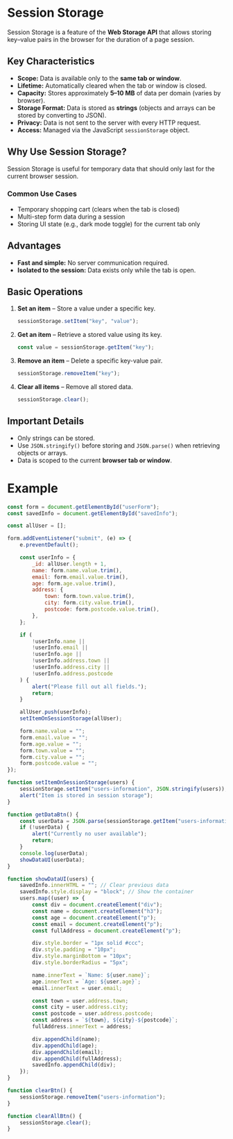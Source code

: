 # Session Storage

Session Storage is a feature of the **Web Storage API** that allows storing key–value pairs in the browser for the duration of a page session.

## Key Characteristics

-   **Scope:** Data is available only to the **same tab or window**.
-   **Lifetime:** Automatically cleared when the tab or window is closed.
-   **Capacity:** Stores approximately **5–10 MB** of data per domain (varies by browser).
-   **Storage Format:** Data is stored as **strings** (objects and arrays can be stored by converting to JSON).
-   **Privacy:** Data is not sent to the server with every HTTP request.
-   **Access:** Managed via the JavaScript `sessionStorage` object.

## Why Use Session Storage?

Session Storage is useful for temporary data that should only last for the current browser session.

### Common Use Cases

-   Temporary shopping cart (clears when the tab is closed)
-   Multi-step form data during a session
-   Storing UI state (e.g., dark mode toggle) for the current tab only

## Advantages

-   **Fast and simple:** No server communication required.
-   **Isolated to the session:** Data exists only while the tab is open.

## Basic Operations

1. **Set an item** – Store a value under a specific key.

    ```js
    sessionStorage.setItem("key", "value");
    ```

2. **Get an item** – Retrieve a stored value using its key.

    ```js
    const value = sessionStorage.getItem("key");
    ```

3. **Remove an item** – Delete a specific key-value pair.

    ```js
    sessionStorage.removeItem("key");
    ```

4. **Clear all items** – Remove all stored data.

    ```js
    sessionStorage.clear();
    ```

## Important Details

-   Only strings can be stored.
-   Use `JSON.stringify()` before storing and `JSON.parse()` when retrieving objects or arrays.
-   Data is scoped to the current **browser tab or window**.

# Example

```js
const form = document.getElementById("userForm");
const savedInfo = document.getElementById("savedInfo");

const allUser = [];

form.addEventListener("submit", (e) => {
    e.preventDefault();

    const userInfo = {
        _id: allUser.length + 1,
        name: form.name.value.trim(),
        email: form.email.value.trim(),
        age: form.age.value.trim(),
        address: {
            town: form.town.value.trim(),
            city: form.city.value.trim(),
            postcode: form.postcode.value.trim(),
        },
    };

    if (
        !userInfo.name ||
        !userInfo.email ||
        !userInfo.age ||
        !userInfo.address.town ||
        !userInfo.address.city ||
        !userInfo.address.postcode
    ) {
        alert("Please fill out all fields.");
        return;
    }

    allUser.push(userInfo);
    setItemOnSessionStorage(allUser);

    form.name.value = "";
    form.email.value = "";
    form.age.value = "";
    form.town.value = "";
    form.city.value = "";
    form.postcode.value = "";
});

function setItemOnSessionStorage(users) {
    sessionStorage.setItem("users-information", JSON.stringify(users));
    alert("Item is stored in session storage");
}

function getDataBtn() {
    const userData = JSON.parse(sessionStorage.getItem("users-information"));
    if (!userData) {
        alert("Currently no user available");
        return;
    }
    console.log(userData);
    showDataUI(userData);
}

function showDataUI(users) {
    savedInfo.innerHTML = ""; // Clear previous data
    savedInfo.style.display = "block"; // Show the container
    users.map((user) => {
        const div = document.createElement("div");
        const name = document.createElement("h3");
        const age = document.createElement("p");
        const email = document.createElement("p");
        const fullAddress = document.createElement("p");

        div.style.border = "1px solid #ccc";
        div.style.padding = "10px";
        div.style.marginBottom = "10px";
        div.style.borderRadius = "5px";

        name.innerText = `Name: ${user.name}`;
        age.innerText = `Age: ${user.age}`;
        email.innerText = user.email;

        const town = user.address.town;
        const city = user.address.city;
        const postcode = user.address.postcode;
        const address = `${town}, ${city}-${postcode}`;
        fullAddress.innerText = address;

        div.appendChild(name);
        div.appendChild(age);
        div.appendChild(email);
        div.appendChild(fullAddress);
        savedInfo.appendChild(div);
    });
}

function clearBtn() {
    sessionStorage.removeItem("users-information");
}

function clearAllBtn() {
    sessionStorage.clear();
}
```
